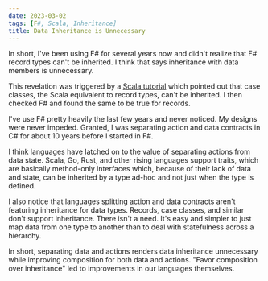 ```yaml
---
date: 2023-03-02
tags: [F#, Scala, Inheritance]
title: Data Inheritance is Unnecessary
---
```


In short, I've been using F# for several years now and didn't realize that F# record types can't be inherited. 
I think that says inheritance with data members is unnecessary.
<!--more-->

This revelation was triggered by a [Scala tutorial](https://www.scala-exercises.org/scala_tutorial/classes_vs_case_classes)
which pointed out that case classes, the Scala equivalent to record types, can't be inherited. I then checked F# and found the 
same to be true for records.

I've use F# pretty heavily the last few years and never noticed. My designs were never impeded.
Granted, I was separating action and data contracts in C# for about 10 years before I started in F#.

I think languages have latched on to the value of separating actions from data state. Scala, Go, Rust, and other rising languages
support traits, which are basically method-only interfaces which, because of their lack of data and state, can be inherited by a type
ad-hoc and not just when the type is defined.

I also notice that languages splitting action and data contracts aren't featuring inheritance for data types.
Records, case classes, and similar don't support inheritance. There isn't a need. It's easy and simpler to just map data from
one type to another than to deal with statefulness across a hierarchy.

In short, separating data and actions renders data inheritance unnecessary while improving composition for both data and actions. 
"Favor composition over inheritance" led to improvements in our languages themselves. 